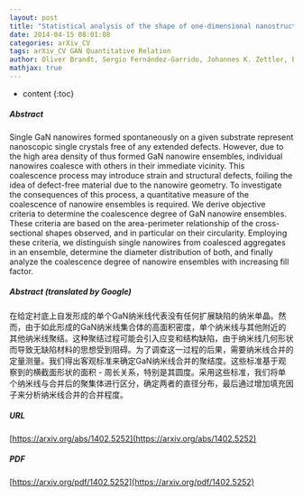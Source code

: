 ```yaml
---
layout: post
title: "Statistical analysis of the shape of one-dimensional nanostructures: determining the coalescence degree of spontaneously formed GaN nanowires"
date: 2014-04-15 08:01:08
categories: arXiv_CV
tags: arXiv_CV GAN Quantitative Relation
author: Oliver Brandt, Sergio Fernández-Garrido, Johannes K. Zettler, Esperanza Luna, Uwe Jahn, Caroline Chèze, Vladimir M. Kaganer
mathjax: true
---
```


* content
{:toc}

##### Abstract
Single GaN nanowires formed spontaneously on a given substrate represent nanoscopic single crystals free of any extended defects. However, due to the high area density of thus formed GaN nanowire ensembles, individual nanowires coalesce with others in their immediate vicinity. This coalescence process may introduce strain and structural defects, foiling the idea of defect-free material due to the nanowire geometry. To investigate the consequences of this process, a quantitative measure of the coalescence of nanowire ensembles is required. We derive objective criteria to determine the coalescence degree of GaN nanowire ensembles. These criteria are based on the area-perimeter relationship of the cross-sectional shapes observed, and in particular on their circularity. Employing these criteria, we distinguish single nanowires from coalesced aggregates in an ensemble, determine the diameter distribution of both, and finally analyze the coalescence degree of nanowire ensembles with increasing fill factor.

##### Abstract (translated by Google)
在给定衬底上自发形成的单个GaN纳米线代表没有任何扩展缺陷的纳米单晶。然而，由于如此形成的GaN纳米线集合体的高面积密度，单个纳米线与其他附近的其他纳米线聚结。这种聚结过程可能会引入应变和结构缺陷，由于纳米线几何形状而导致无缺陷材料的思想受到阻碍。为了调查这一过程的后果，需要纳米线合并的定量测量。我们得出客观标准来确定GaN纳米线合并的聚结度。这些标准基于观察到的横截面形状的面积 - 周长关系，特别是其圆度。采用这些标准，我们将单个纳米线与合并后的聚集体进行区分，确定两者的直径分布，最后通过增加填充因子来分析纳米线合并的合并程度。

##### URL
[https://arxiv.org/abs/1402.5252](https://arxiv.org/abs/1402.5252)

##### PDF
[https://arxiv.org/pdf/1402.5252](https://arxiv.org/pdf/1402.5252)


